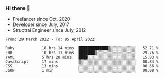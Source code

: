 ### Hi there 👋

- Freelancer since Oct, 2020
- Developer since July, 2017
- Structral Engineer since July, 2012

<!--START_SECTION:waka-->

```text
From: 29 March 2022 - To: 05 April 2022

Ruby            18 hrs 14 mins  █████████████▒░░░░░░░░░░░   52.71 %
ERB             10 hrs 17 mins  ███████▒░░░░░░░░░░░░░░░░░   29.76 %
YAML            5 hrs 28 mins   ████░░░░░░░░░░░░░░░░░░░░░   15.83 %
JavaScript      17 mins         ▒░░░░░░░░░░░░░░░░░░░░░░░░   00.84 %
CSS             13 mins         ░░░░░░░░░░░░░░░░░░░░░░░░░   00.66 %
JSON            1 min           ░░░░░░░░░░░░░░░░░░░░░░░░░   00.08 %
```

<!--END_SECTION:waka-->
